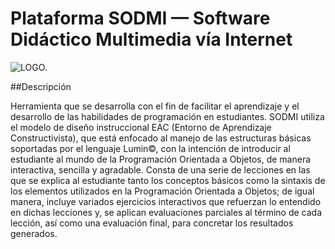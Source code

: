 # Plataforma SODMI — Software Didáctico Multimedia vía Internet 
![LOGO.](https://github.com/ivansnek/SODMI/blob/master/doc/logo.png?raw=true)

##Descripción

Herramienta que se desarrolla con el fin de facilitar el aprendizaje y el desarrollo de las habilidades de programación en estudiantes.
SODMI utiliza el modelo de diseño instruccional EAC (Entorno de Aprendizaje Constructivista), que está enfocado al manejo de las estructuras básicas
soportadas por el lenguaje Lumin©, con la intención de introducir al estudiante al mundo de la Programación Orientada a Objetos, de manera interactiva, sencilla y agradable. 
Consta de una serie de lecciones en las que se explica al estudiante tanto los conceptos básicos como la sintaxis de los elementos utilizados en la Programación Orientada a Objetos; 
de igual manera, incluye variados ejercicios interactivos que refuerzan lo entendido en dichas lecciones y, se aplican evaluaciones parciales al término de cada lección, así como una evaluación final,
para concretar los resultados generados.